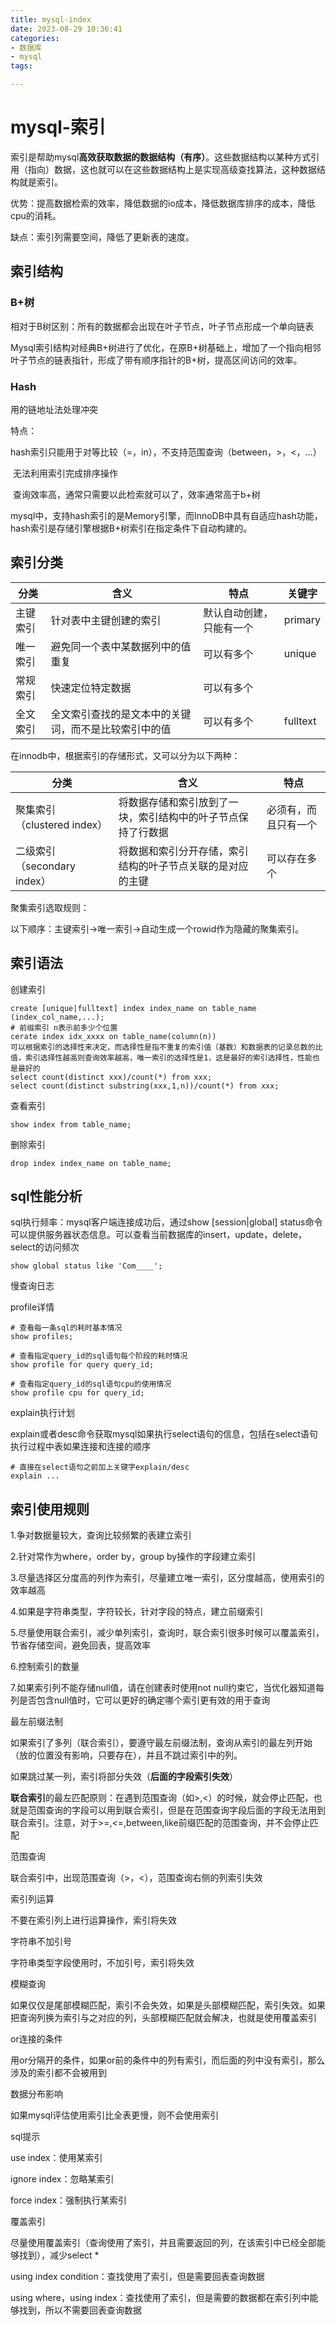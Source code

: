 ```yaml
---
title: mysql-index
date: 2023-08-29 10:36:41
categories:
- 数据库
- mysql
tags:

---
```


# mysql-索引

索引是帮助mysql**高效获取数据的数据结构（有序）**。这些数据结构以某种方式引用（指向）数据，这也就可以在这些数据结构上是实现高级查找算法，这种数据结构就是索引。

优势：提高数据检索的效率，降低数据的io成本，降低数据库排序的成本，降低cpu的消耗。

缺点：索引列需要空间，降低了更新表的速度。

## 索引结构

### B+树

相对于B树区别：所有的数据都会出现在叶子节点，叶子节点形成一个单向链表

Mysql索引结构对经典B+树进行了优化，在原B+树基础上，增加了一个指向相邻叶子节点的链表指针，形成了带有顺序指针的B+树，提高区间访问的效率。

### Hash

用的链地址法处理冲突

特点：

​	hash索引只能用于对等比较（=，in），不支持范围查询（between，>，<，...）

​	无法利用索引完成排序操作

​	查询效率高，通常只需要以此检索就可以了，效率通常高于b+树

mysql中，支持hash索引的是Memory引擎，而InnoDB中具有自适应hash功能，hash索引是存储引擎根据B+树索引在指定条件下自动构建的。

## 索引分类

| 分类     | 含义                                                 | 特点                     | 关键字   |
| -------- | ---------------------------------------------------- | ------------------------ | -------- |
| 主键索引 | 针对表中主键创建的索引                               | 默认自动创建，只能有一个 | primary  |
| 唯一索引 | 避免同一个表中某数据列中的值重复                     | 可以有多个               | unique   |
| 常规索引 | 快速定位特定数据                                     | 可以有多个               |          |
| 全文索引 | 全文索引查找的是文本中的关键词，而不是比较索引中的值 | 可以有多个               | fulltext |

在innodb中，根据索引的存储形式，又可以分为以下两种：

| 分类                        | 含义                                                         | 特点                 |
| --------------------------- | ------------------------------------------------------------ | -------------------- |
| 聚集索引（clustered index） | 将数据存储和索引放到了一块，索引结构中的叶子节点保持了行数据 | 必须有，而且只有一个 |
| 二级索引（secondary index） | 将数据和索引分开存储，索引结构的叶子节点关联的是对应的主键   | 可以存在多个         |

聚集索引选取规则：

​	以下顺序：主键索引->唯一索引->自动生成一个rowid作为隐藏的聚集索引。

## 索引语法

创建索引

```mysql
create [unique|fulltext] index index_name on table_name (index_col_name,...);
# 前缀索引 n表示前多少个位置
cerate index idx_xxxx on table_name(column(n))
可以根据索引的选择性来决定，而选择性是指不重复的索引值（基数）和数据表的记录总数的比值，索引选择性越高则查询效率越高，唯一索引的选择性是1，这是最好的索引选择性，性能也是最好的
select count(distinct xxx)/count(*) from xxx;
select count(distinct substring(xxx,1,n))/count(*) from xxx;
```

查看索引

```mysql
show index from table_name;
```

删除索引

```mysql
drop index index_name on table_name;
```

## sql性能分析

sql执行频率：mysql客户端连接成功后，通过show [session|global] status命令可以提供服务器状态信息。可以查看当前数据库的insert，update，delete，select的访问频次

```mysql
show global status like 'Com____';
```

慢查询日志



profile详情

```mysql
# 查看每一条sql的耗时基本情况
show profiles;

# 查看指定query_id的sql语句每个阶段的耗时情况
show profile for query query_id;

# 查看指定query_id的sql语句cpu的使用情况
show profile cpu for query_id;
```



explain执行计划

explain或者desc命令获取mysql如果执行select语句的信息，包括在select语句执行过程中表如果连接和连接的顺序

```mysql
# 直接在select语句之前加上关键字explain/desc
explain ...
```



## 索引使用规则

1.争对数据量较大，查询比较频繁的表建立索引

2.针对常作为where，order by，group by操作的字段建立索引

3.尽量选择区分度高的列作为索引，尽量建立唯一索引，区分度越高，使用索引的效率越高

4.如果是字符串类型，字符较长，针对字段的特点，建立前缀索引

5.尽量使用联合索引，减少单列索引，查询时，联合索引很多时候可以覆盖索引，节省存储空间，避免回表，提高效率

6.控制索引的数量

7.如果索引列不能存储null值，请在创建表时使用not null约束它，当优化器知道每列是否包含null值时，它可以更好的确定哪个索引更有效的用于查询

最左前缀法制

如果索引了多列（联合索引），要遵守最左前缀法制，查询从索引的最左列开始（放的位置没有影响，只要存在），并且不跳过索引中的列。

如果跳过某一列，索引将部分失效（**后面的字段索引失效**）

**联合索引**的最左匹配原则：在遇到范围查询（如>,<）的时候，就会停止匹配，也就是范围查询的字段可以用到联合索引，但是在范围查询字段后面的字段无法用到联合索引。注意，对于>=,<=,between,like前缀匹配的范围查询，并不会停止匹配

范围查询

联合索引中，出现范围查询（>，<），范围查询右侧的列索引失效

索引列运算

不要在索引列上进行运算操作，索引将失效

字符串不加引号

字符串类型字段使用时，不加引号，索引将失效

模糊查询

如果仅仅是尾部模糊匹配，索引不会失效，如果是头部模糊匹配，索引失效。如果把查询列换为索引与之对应的列，头部模糊匹配就会解决，也就是使用覆盖索引

or连接的条件

用or分隔开的条件，如果or前的条件中的列有索引，而后面的列中没有索引，那么涉及的索引都不会被用到

数据分布影响

如果mysql评估使用索引比全表更慢，则不会使用索引



sql提示

use index：使用某索引

ignore index：忽略某索引

force index：强制执行某索引



覆盖索引

尽量使用覆盖索引（查询使用了索引，并且需要返回的列，在该索引中已经全部能够找到），减少select *

using index condition：查找使用了索引，但是需要回表查询数据

using where，using index：查找使用了索引，但是需要的数据都在索引列中能够找到，所以不需要回表查询数据



